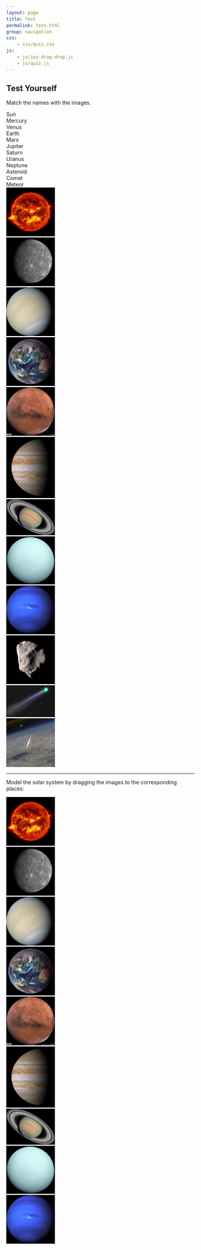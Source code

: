 ```yaml
---
layout: page
title: Test
permalink: test.html
group: navigation
css:
    - css/quiz.css
js:
    - js/ios-drag-drop.js
    - js/quiz.js
---
```


## Test Yourself
Match the names with the images.

<script>
window.onload = function init() {
    // Quizzes have to in order to match with answerers.
    //
    // config = { // default values
    //     trailMode: false,
    //     alertResult: true,
    //     randomDestination: true,
    //     infoWrong: '',
    //     answerId: 'answerDiv', // needs to be unique
    //     questionId: 'questionDiv', // needs to be unique
    //     answerItems: '.dragDropSmallBox',
    //     destinationClass: 'destinationBox',
    // };
    var quiz1 = new dragDropQuiz({
        trailMode: false,
        alertResult: true,
        infoWrong: 'You can catch-up on the Solar System <a href="solar-system.html">here</a> and small bodies <a href="small-bodies.html">here</a>',
        answerId: 'answerDiv1',
        questionId: 'questionDiv1',
    });
    var quiz2 = new dragDropQuiz({
        trailMode: false,
        alertResult: true,
        randomDestination: false,
        infoWrong: 'You can catch-up on the Solar System <a href="solar-system.html">here</a>.',
        answerId: 'answerDiv2',
        questionId: 'questionDiv2',
        answerItems: '.draggable',
        destinationClass: 'destinationBox',
    });
};

var iosDragDropShim = { enableEnterLeave: true };
</script>

<div id="overlay" onclick='showNotice()'></div>

<div class="dragScriptContainer">
    <div id="answerDiv1">
        <div class="dragDropSmallBox">Sun</div>
        <div class="dragDropSmallBox">Mercury</div>
        <div class="dragDropSmallBox">Venus</div>
        <div class="dragDropSmallBox">Earth</div>
        <div class="dragDropSmallBox">Mars</div>
        <div class="dragDropSmallBox">Jupiter</div>
        <div class="dragDropSmallBox">Saturn</div>
        <div class="dragDropSmallBox">Uranus</div>
        <div class="dragDropSmallBox">Neptune</div>
        <div class="dragDropSmallBox">Asteroid</div>
        <div class="dragDropSmallBox">Comet</div>
        <div class="dragDropSmallBox">Meteor</div>
    </div>
    <div id="questionDiv1">
        <div class="col">
            <div class="imgContainer"><img src="img/130/sun.jpg" alt="Our Sun"></div>
            <div class="destinationBox"></div>
        </div>
        <div class="col">
            <div class="imgContainer"><img src="img/130/mercury.jpg" alt="Mercury"></div>
            <div class="destinationBox"></div>
        </div>
        <div class="col">
            <div class="imgContainer"><img src="img/130/venus.jpg" alt="Venus"></div>
            <div class="destinationBox"></div>
        </div>
        <div class="col">
            <div class="imgContainer"><img src="img/130/earth.jpg" alt="Earth"></div>
            <div class="destinationBox"></div>
        </div>
        <div class="col">
            <div class="imgContainer"><img src="img/130/mars.jpg" alt="Mars"></div>
            <div class="destinationBox"></div>
        </div>
        <div class="col">
            <div class="imgContainer"><img src="img/130/jupiter.jpg" alt="Jupiter"></div>
            <div class="destinationBox"></div>
        </div>
        <div class="col">
            <div class="imgContainer"><img src="img/130/saturn.jpg" alt="Saturn"></div>
            <div class="destinationBox"></div>
        </div>
        <div class="col">
            <div class="imgContainer"><img src="img/130/uranus.jpg" alt="Uranus"></div>
            <div class="destinationBox"></div>
        </div>
        <div class="col">
            <div class="imgContainer"><img src="img/130/neptune.jpg" alt="Neptune"></div>
            <div class="destinationBox"></div>
        </div>
        <div class="col">
            <div class="imgContainer"><img src="img/130/asteroid.jpg" alt="Asteroid"></div>
            <div class="destinationBox"></div>
        </div>
        <div class="col">
            <div class="imgContainer"><img src="img/130/comet.jpg" alt="Comet"></div>
            <div class="destinationBox"></div>
        </div>
        <div class="col">
            <div class="imgContainer"><img src="img/130/ISS-meteor.jpg" alt="Meteor"></div>
            <div class="destinationBox"></div>
        </div>
    </div>
</div>

<hr>

Model the solar system by dragging the images to the corresponding places:

<div class="dragScriptContainer">
    <div id="answerDiv2">
        <div class="draggable"><img src="img/130/sun.jpg" alt="Our Sun"></div>
        <div class="draggable"><img src="img/130/mercury.jpg" alt="Mercury"></div>
        <div class="draggable"><img src="img/130/venus.jpg" alt="Venus"></div>
        <div class="draggable"><img src="img/130/earth.jpg" alt="Earth"></div>
        <div class="draggable"><img src="img/130/mars.jpg" alt="Mars"></div>
        <div class="draggable"><img src="img/130/jupiter.jpg" alt="Jupiter"></div>
        <div class="draggable"><img src="img/130/saturn.jpg" alt="Saturn"></div>
        <div class="draggable"><img src="img/130/uranus.jpg" alt="Uranus"></div>
        <div class="draggable"><img src="img/130/neptune.jpg" alt="Neptune"></div>
    </div>
    <div id="questionDiv2">
        <div id="p1" class="destinationBox"></div>
        <div id="p2" class="destinationBox"></div>
        <div id="p3" class="destinationBox"></div>
        <div id="p4" class="destinationBox"></div>
        <div id="p5" class="destinationBox"></div>
        <div id="p6" class="destinationBox"></div>
        <div id="p7" class="destinationBox"></div>
        <div id="p8" class="destinationBox"></div>
        <div id="p9" class="destinationBox"></div>
    </div>
</div>
